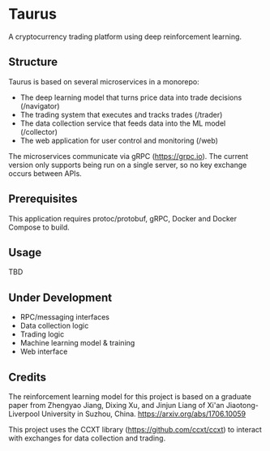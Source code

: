 # Taurus
A cryptocurrency trading platform using deep reinforcement learning.

## Structure
Taurus is based on several microservices in a monorepo:
* The deep learning model that turns price data into trade decisions (/navigator)
* The trading system that executes and tracks trades (/trader)
* The data collection service that feeds data into the ML model (/collector)
* The web application for user control and monitoring (/web)

The microservices communicate via gRPC (https://grpc.io). The current version only supports being run on a single server, so no key exchange occurs between APIs.

## Prerequisites
This application requires protoc/protobuf, gRPC, Docker and Docker Compose to build.

## Usage
TBD

## Under Development
* RPC/messaging interfaces
* Data collection logic
* Trading logic
* Machine learning model & training
* Web interface

## Credits
The reinforcement learning model for this project is based on a graduate paper from Zhengyao Jiang, Dixing Xu, and Jinjun Liang of Xi'an Jiaotong-Liverpool University in Suzhou, China.
https://arxiv.org/abs/1706.10059

This project uses the CCXT library (https://github.com/ccxt/ccxt) to interact with exchanges for data collection and trading.
